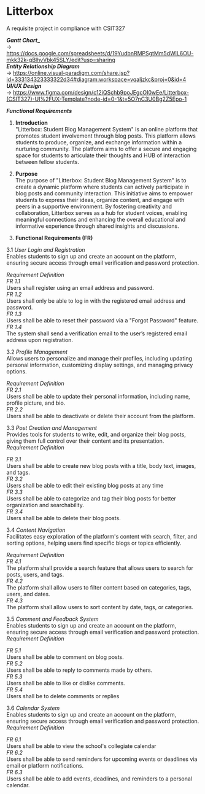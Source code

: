 # Litterbox
A requisite project in compliance with CSIT327

**_Gantt Chart__** <br>
-> https://docs.google.com/spreadsheets/d/19YudbnRMPSgtMm5dWlL6OU-mkk32k-gBlhvVbk45SLY/edit?usp=sharing <br>
**_Entity Relationship Diagram_** <br>
-> https://online.visual-paradigm.com/share.jsp?id=333134323333322d34#diagram:workspace=vqaljzkc&proj=0&id=4 <br>
**_UI/UX Design_** <br>
-> https://www.figma.com/design/c12iQSchb9poJEgcOI0wEe/Litterbox-(CSIT327)-UI%2FUX-Template?node-id=0-1&t=5O7nC3U0Bg2Z5Epo-1 <br>

**_Functional Requirements_** <br>

1. **Introduction**<br>
"Litterbox: Student Blog Management System" is an online platform that promotes student involvement through blog posts. This platform allows students to produce, organize, and exchange information within a nurturing community. The platform aims to offer a secure and engaging space for students to articulate their thoughts and HUB of interaction between fellow students.<br>

2. **Purpose**<br>
The purpose of "Litterbox: Student Blog Management System" is to create a dynamic platform where students can actively participate in blog posts and community interaction. This initiative aims to empower students to express their ideas, organize content, and engage with peers in a supportive environment. By fostering creativity and collaboration, Litterbox serves as a hub for student voices, enabling meaningful connections and enhancing the overall educational and informative experience through shared insights and discussions.<br>

3. **Functional Requirements (FR)** <br>

3.1 _User Login and Registration_ <br>
Enables students to sign up and create an account on the platform, ensuring secure access through email verification and password protection. <br>

_Requirement Definition_ <br>
_FR 1.1_ <br>
Users shall register using an email address and password.<br>
_FR 1.2_ <br>
Users shall only be able to log in with the registered email address and password.<br>
_FR 1.3_ <br>
Users shall be able to reset their password via a "Forgot Password" feature.<br>
_FR 1.4_ <br>
The system shall send a verification email to the user’s registered email address upon registration.<br>

3.2 _Profile Management_ <br>
Allows users to personalize and manage their profiles, including updating personal information, customizing display settings, and managing privacy options. <br>

_Requirement Definition_ <br>
_FR 2.1_ <br>
Users shall be able to update their personal information, including name, profile picture, and bio. <br>
_FR 2.2_ <br>
Users shall be able to deactivate or delete their account from the platform. <br>

3.3 _Post Creation and Management_ <br>
Provides tools for students to write, edit, and organize their blog posts, giving them full control over their content and its presentation. <br>
_Requirement Definition_ <br>

_FR 3.1_  <br>
Users shall be able to create new blog posts with a title, body text, images, and tags. <br>
_FR 3.2_ <br>
Users shall be able to edit their existing blog posts at any time <br>
_FR 3.3_ <br>
Users shall be able to categorize and tag their blog posts for better organization and searchability. <br>
_FR 3.4_ <br>
Users shall be able to delete their blog posts. <br>

3.4 _Content Navigation_ <br>
Facilitates easy exploration of the platform's content with search, filter, and sorting options, helping users find specific blogs or topics efficiently.<br>

_Requirement Definition_ <br>
_FR 4.1_ <br>
The platform shall provide a search feature that allows users to search for posts, users, and tags.<br>
_FR 4.2_ <br>
The platform shall allow users to filter content based on categories, tags, users, and dates.<br>
_FR 4.3_ <br>
The platform shall allow users to sort content by date, tags, or categories.<br> 

3.5  _Comment and Feedback System_ <br>
Enables students to sign up and create an account on the platform, ensuring secure access through email verification and password protection. <br>
_Requirement Definition_ <br>

_FR 5.1_ <br>
Users shall be able to comment on blog posts. <br>
_FR 5.2_ <br>
Users shall be able to reply to comments made by others. <br>
_FR 5.3_ <br>
Users shall be able to like or dislike comments. <br>
_FR 5.4_ <br>
Users shall be to delete comments or replies <br>

3.6 _Calendar System_ <br>
Enables students to sign up and create an account on the platform, ensuring secure access through email verification and password protection. <br>
_Requirement Definition_ <br>

_FR 6.1_ <br>
Users shall be able to view the school's collegiate calendar <br>
_FR 6.2_ <br>
Users shall be able to send reminders for upcoming events or deadlines via email or platform notifications. <br>
_FR 6.3_ <br>
Users shall be able to add events, deadlines, and reminders to a personal calendar. <br>
